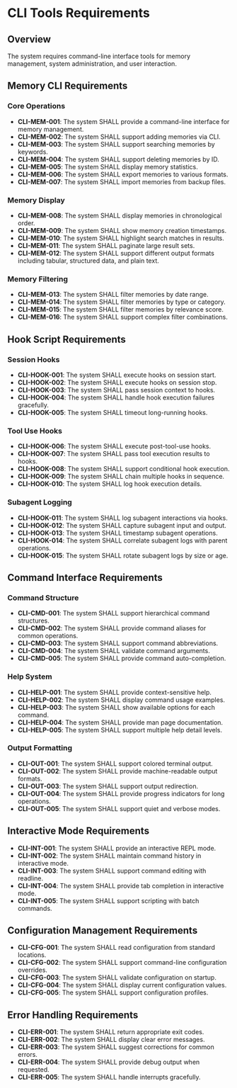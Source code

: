 # CLI Tools Requirements

## Overview
The system requires command-line interface tools for memory management, system administration, and user interaction.

## Memory CLI Requirements

### Core Operations
- **CLI-MEM-001**: The system SHALL provide a command-line interface for memory management.
- **CLI-MEM-002**: The system SHALL support adding memories via CLI.
- **CLI-MEM-003**: The system SHALL support searching memories by keywords.
- **CLI-MEM-004**: The system SHALL support deleting memories by ID.
- **CLI-MEM-005**: The system SHALL display memory statistics.
- **CLI-MEM-006**: The system SHALL export memories to various formats.
- **CLI-MEM-007**: The system SHALL import memories from backup files.

### Memory Display
- **CLI-MEM-008**: The system SHALL display memories in chronological order.
- **CLI-MEM-009**: The system SHALL show memory creation timestamps.
- **CLI-MEM-010**: The system SHALL highlight search matches in results.
- **CLI-MEM-011**: The system SHALL paginate large result sets.
- **CLI-MEM-012**: The system SHALL support different output formats including tabular, structured data, and plain text.

### Memory Filtering
- **CLI-MEM-013**: The system SHALL filter memories by date range.
- **CLI-MEM-014**: The system SHALL filter memories by type or category.
- **CLI-MEM-015**: The system SHALL filter memories by relevance score.
- **CLI-MEM-016**: The system SHALL support complex filter combinations.

## Hook Script Requirements

### Session Hooks
- **CLI-HOOK-001**: The system SHALL execute hooks on session start.
- **CLI-HOOK-002**: The system SHALL execute hooks on session stop.
- **CLI-HOOK-003**: The system SHALL pass session context to hooks.
- **CLI-HOOK-004**: The system SHALL handle hook execution failures gracefully.
- **CLI-HOOK-005**: The system SHALL timeout long-running hooks.

### Tool Use Hooks
- **CLI-HOOK-006**: The system SHALL execute post-tool-use hooks.
- **CLI-HOOK-007**: The system SHALL pass tool execution results to hooks.
- **CLI-HOOK-008**: The system SHALL support conditional hook execution.
- **CLI-HOOK-009**: The system SHALL chain multiple hooks in sequence.
- **CLI-HOOK-010**: The system SHALL log hook execution details.

### Subagent Logging
- **CLI-HOOK-011**: The system SHALL log subagent interactions via hooks.
- **CLI-HOOK-012**: The system SHALL capture subagent input and output.
- **CLI-HOOK-013**: The system SHALL timestamp subagent operations.
- **CLI-HOOK-014**: The system SHALL correlate subagent logs with parent operations.
- **CLI-HOOK-015**: The system SHALL rotate subagent logs by size or age.

## Command Interface Requirements

### Command Structure
- **CLI-CMD-001**: The system SHALL support hierarchical command structures.
- **CLI-CMD-002**: The system SHALL provide command aliases for common operations.
- **CLI-CMD-003**: The system SHALL support command abbreviations.
- **CLI-CMD-004**: The system SHALL validate command arguments.
- **CLI-CMD-005**: The system SHALL provide command auto-completion.

### Help System
- **CLI-HELP-001**: The system SHALL provide context-sensitive help.
- **CLI-HELP-002**: The system SHALL display command usage examples.
- **CLI-HELP-003**: The system SHALL show available options for each command.
- **CLI-HELP-004**: The system SHALL provide man page documentation.
- **CLI-HELP-005**: The system SHALL support multiple help detail levels.

### Output Formatting
- **CLI-OUT-001**: The system SHALL support colored terminal output.
- **CLI-OUT-002**: The system SHALL provide machine-readable output formats.
- **CLI-OUT-003**: The system SHALL support output redirection.
- **CLI-OUT-004**: The system SHALL provide progress indicators for long operations.
- **CLI-OUT-005**: The system SHALL support quiet and verbose modes.

## Interactive Mode Requirements

- **CLI-INT-001**: The system SHALL provide an interactive REPL mode.
- **CLI-INT-002**: The system SHALL maintain command history in interactive mode.
- **CLI-INT-003**: The system SHALL support command editing with readline.
- **CLI-INT-004**: The system SHALL provide tab completion in interactive mode.
- **CLI-INT-005**: The system SHALL support scripting with batch commands.

## Configuration Management Requirements

- **CLI-CFG-001**: The system SHALL read configuration from standard locations.
- **CLI-CFG-002**: The system SHALL support command-line configuration overrides.
- **CLI-CFG-003**: The system SHALL validate configuration on startup.
- **CLI-CFG-004**: The system SHALL display current configuration values.
- **CLI-CFG-005**: The system SHALL support configuration profiles.

## Error Handling Requirements

- **CLI-ERR-001**: The system SHALL return appropriate exit codes.
- **CLI-ERR-002**: The system SHALL display clear error messages.
- **CLI-ERR-003**: The system SHALL suggest corrections for common errors.
- **CLI-ERR-004**: The system SHALL provide debug output when requested.
- **CLI-ERR-005**: The system SHALL handle interrupts gracefully.